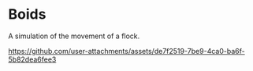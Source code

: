 # Boids
A simulation of the movement of a flock.


https://github.com/user-attachments/assets/de7f2519-7be9-4ca0-ba6f-5b82dea6fee3

